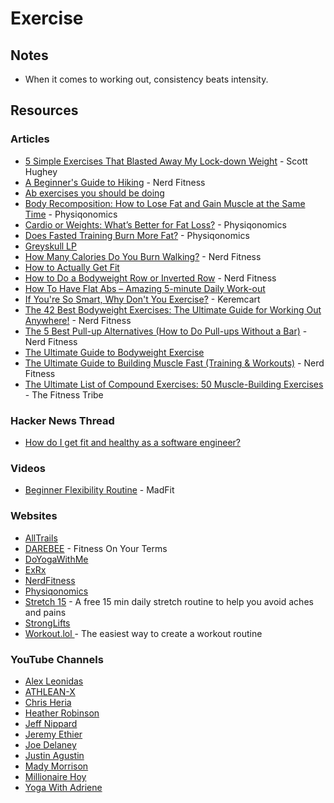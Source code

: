 # Exercise

## Notes

* When it comes to working out, consistency beats intensity.

## Resources

### Articles

* [5 Simple Exercises That Blasted Away My Lock-down Weight](https://medium.com/in-fitness-and-in-health/5-simple-exercises-that-blasted-away-my-lock-down-weight-ce5e9978f3c) - Scott Hughey
* [A Beginner's Guide to Hiking](https://www.nerdfitness.com/blog/hiking/) - Nerd Fitness
* [Ab exercises you should be doing](https://imgur.com/a/Fkql2)
* [Body Recomposition: How to Lose Fat and Gain Muscle at the Same Time](https://physiqonomics.com/body-recomposition/) - Physiqonomics
* [Cardio or Weights: What’s Better for Fat Loss?](https://physiqonomics.com/cardio-or-weights/) - Physiqonomics
* [Does Fasted Training Burn More Fat?](https://physiqonomics.com/fasted-training/) - Physiqonomics
* [Greyskull LP](https://www.powerliftingtowin.com/greyskull-lp/)
* [How Many Calories Do You Burn Walking?](https://www.nerdfitness.com/blog/walking/) - Nerd Fitness
* [How to Actually Get Fit](https://imgur.com/a/klzP3/layout/undefined)
* [How to Do a Bodyweight Row or Inverted Row](https://www.nerdfitness.com/blog/inverted-row-are-you-missing-out-on-this-great-exercise/) - Nerd Fitness
* [How To Have Flat Abs – Amazing 5-minute Daily Work-out](https://bewellhub.com/2017/02/09/how-to-have-flat-abs-amazing-5-minute-daily-work-out/)
* [If You're So Smart, Why Don't You Exercise?](https://keremkart.medium.com/if-youre-so-smart-why-don-t-you-exercise-b7aeacd4a04a) - Keremcart
* [The 42 Best Bodyweight Exercises: The Ultimate Guide for Working Out Anywhere!](https://www.nerdfitness.com/blog/the-42-best-bodyweight-exercises-the-ultimate-guide-for-working-out-anywhere/) - Nerd Fitness
* [The 5 Best Pull-up Alternatives (How to Do Pull-ups Without a Bar)](https://www.nerdfitness.com/blog/pull-up-alternatives/) - Nerd Fitness
* [The Ultimate Guide to Bodyweight Exercise](https://gmb.io/bodyweight-guide/)
* [The Ultimate Guide to Building Muscle Fast (Training & Workouts)](https://www.nerdfitness.com/blog/the-beginners-guide-to-building-muscle-and-strength) - Nerd Fitness
* [The Ultimate List of Compound Exercises: 50 Muscle-Building Exercises](https://thefitnesstribe.com/list-of-compound-exercises/) - The Fitness Tribe

### Hacker News Thread

* [How do I get fit and healthy as a software engineer?](https://news.ycombinator.com/item?id=28561238)

### Videos

* [Beginner Flexibility Routine](https://www.youtube.com/watch?v=qULTwquOuT4) - MadFit

### Websites

* [AllTrails](https://www.alltrails.com/)
* [DAREBEE](https://darebee.com/) - Fitness On Your Terms
* [DoYogaWithMe](https://www.doyogawithme.com/)
* [ExRx](https://exrx.net/)
* [NerdFitness](http://www.nerdfitness.com/)
* [Physiqonomics](https://physiqonomics.com/)
* [Stretch 15](https://stretch15.com/) - A free 15 min daily stretch routine to help you avoid aches and pains
* [StrongLifts](https://stronglifts.com/)
* [Workout.lol ](https://workout.lol/)- The easiest way to create a workout routine

### YouTube Channels

* [Alex Leonidas](https://www.youtube.com/@AlexLeonidas/videos)
* [ATHLEAN-X](https://www.youtube.com/@athleanx/videos)
* [Chris Heria](https://www.youtube.com/c/CHRISHERIA/videos)
* [Heather Robinson](https://www.youtube.com/c/Heatherrobertsoncom/videos)
* [Jeff Nippard](https://www.youtube.com/@JeffNippard/videos)
* [Jeremy Ethier](https://www.youtube.com/@JeremyEthier/videos)
* [Joe Delaney](https://www.youtube.com/@JoeDelaneyy/videos)
* [Justin Agustin](https://www.youtube.com/c/JustinAgustin/videos)
* [Mady Morrison](https://www.youtube.com/c/MadyMorrison/videos)
* [Millionaire Hoy](https://www.youtube.com/@MillionaireHoyFitness/videos)
* [Yoga With Adriene](https://www.youtube.com/user/yogawithadriene)
